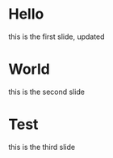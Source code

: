 # Hello

this is the first slide, updated

# World

this is the second slide

# Test

this is the third slide
